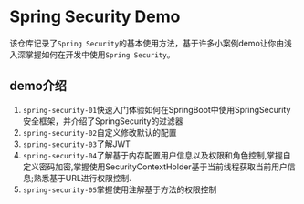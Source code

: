 # Spring Security Demo

该仓库记录了`Spring Security`的基本使用方法，基于许多小案例demo让你由浅入深掌握如何在开发中使用`Spring Security`。

## demo介绍

1. `spring-security-01`快速入门体验如何在SpringBoot中使用SpringSecurity安全框架，并介绍了SpringSecurity的过滤器
2. `spring-security-02`自定义修改默认的配置
3. `spring-security-03`了解JWT
4. `spring-security-04`了解基于内存配置用户信息以及权限和角色控制,掌握自定义密码加密,掌握使用SecurityContextHolder基于当前线程获取当前用户信息;熟悉基于URL进行权限控制.
5. `spring-security-05`掌握使用注解基于方法的权限控制